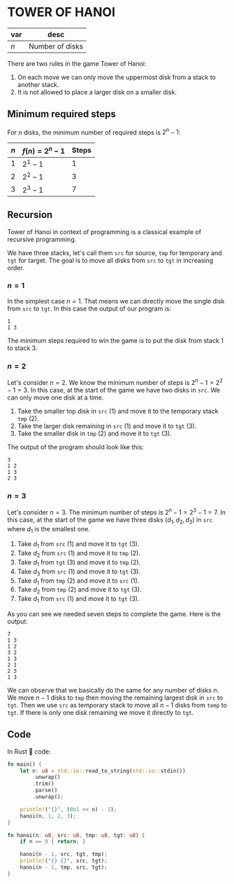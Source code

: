 # TOWER OF HANOI

| var | desc            |
| --- | --------------- |
| $n$ | Number of disks |

There are two rules in the game Tower of Hanoi:

1. On each move we can only move the uppermost disk from a stack to another stack.
2. It is not allowed to place a larger disk on a smaller disk.

## Minimum required steps

For $n$ disks, the minimum number of required steps is $2^n - 1$:

| $n$ | $f(n) = 2^n - 1$ | Steps |
| --- | ---------------- | ----- |
| $1$ | $2^1 - 1$        | $1$   |
| $2$ | $2^2 - 1$        | $3$   |
| $3$ | $2^3 - 1$        | $7$   |

## Recursion

Tower of Hanoi in context of programming is a classical example of recursive programming.

We have three stacks, let's call them `src` for source, `tmp` for temporary and `tgt` for target. The goal is to move all disks from `src` to `tgt` in increasing order.

### $n = 1$

In the simplest case $n = 1$. That means we can directly move the single disk from `src` to `tgt`. In this case the output of our program is:

```
1
1 3
```

The minimum steps required to win the game is to put the disk from stack 1 to stack 3.

### $n = 2$

Let's consider $n = 2$. We know the minimum number of steps is $2^n - 1 = 2^2 -1 = 3$. In this case, at the start of the game we have two disks in `src`. We can only move one disk at a time.

1. Take the smaller top disk in `src` (1) and move it to the temporary stack `tmp` (2).
2. Take the larger disk remaining in `src` (1) and move it to `tgt` (3).
3. Take the smaller disk in `tmp` (2) and move it to `tgt` (3).

The output of the program should look like this:

```
3
1 2
1 3
2 3
```

### $n = 3$

Let's consider $n = 3$. The minimum number of steps is $2^n - 1 = 2^3 - 1 = 7$. In this case, at the start of the game we have three disks ($d_1, d_2, d_3$) in `src` where $d_1$ is the smallest one.

1. Take $d_1$ from `src` (1) and move it to `tgt` (3).
2. Take $d_2$ from `src` (1) and move it to `tmp` (2).
3. Take $d_1$ from `tgt` (3) and move it to `tmp` (2).
4. Take $d_3$ from `src` (1) and move it to `tgt` (3).
5. Take $d_1$ from `tmp` (2) and move it to `src` (1).
6. Take $d_2$ from `tmp` (2) and move it to `tgt` (3).
7. Take $d_1$ from `src` (1) and move it to `tgt` (3).

As you can see we needed seven steps to complete the game. Here is the output:

```
7
1 3
1 2
3 2
1 3
2 1
2 3
1 3
```

We can observe that we basically do the same for any number of disks $n$. We move $n - 1$ disks to `tmp` then moving the remaining largest disk in `src` to `tgt`. Then we use `src` as temporary stack to move all $n - 1$ disks from `temp` to `tgt`. If there is only one disk remaining we move it directly to `tgt`.

## Code

In Rust 🦀 code:

```rust
fn main() {
    let n: u8 = std::io::read_to_string(std::io::stdin())
        .unwrap()
        .trim()
        .parse()
        .unwrap();

    println!("{}", (0b1 << n) - 1);
    hanoi(n, 1, 2, 3);
}

fn hanoi(n: u8, src: u8, tmp: u8, tgt: u8) {
    if n == 0 { return; }

    hanoi(n - 1, src, tgt, tmp);
    println!("{} {}", src, tgt);
    hanoi(n - 1, tmp, src, tgt);
}
```
